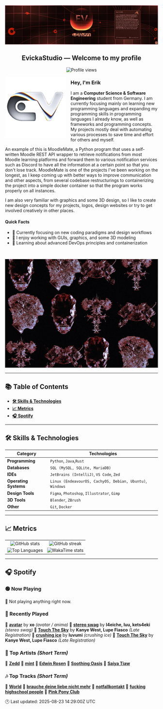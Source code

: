 <p align="center">
  <img src="assets/banner_2.webp" alt="Evicka Studio Banner" />
</p>

<h2 align="center">EvickaStudio — Welcome to my profile</h2>

<p align="center">
  <img src="https://komarev.com/ghpvc/?username=EvickaStudio&style=plastic&abbreviated=true&color=ff69b4" alt="Profile views" />
  <!-- Centering reference: using container alignment per CSS text-align guidance -->
</p>

<p>
  <img align="left" src="assets/liquid-logo-500.gif" alt="Evicka EV Logo" width="200" style="margin-right: 16px; margin-bottom: 8px;"/>
</p>

<h3>Hey, I'm Erik</h3>
<p>
  I am a <strong>Computer Science & Software Engineering</strong> student from
  Germany. I am currently focusing mainly on learning new programming
  languages and expanding my programming skills in programming languages I
  already know, as well as frameworks and programming concepts. My projects
  mostly deal with automating various processes to save time and effort for
  others and myself.
</p>
<p>
  An example of this is MoodleMate, a Python program that uses a
  self-written Moodle REST API wrapper to retrieve notifications from most
  Moodle learning platforms and forward them to various notification
  services such as Discord to have all the information at a certain point
  so that you don't lose track. MoodleMate is one of the projects I've been
  working on the longest, as I keep coming up with better ways to improve
  communication and other aspects, from several codebase restructurings to
  containerizing the project into a simple docker container so that the
  program works properly on all instances.
</p>
<p>
  I am also very familiar with graphics and some 3D design, so I like to
  create new design concepts for my projects, logos, design websites or try
  to get involved creatively in other places.
</p>

<h4>Quick Facts</h4>
<ul>
  <li>🔬 Currently focusing on new coding paradigms and design workflows</li>
  <li>👀 I enjoy working with GUIs, graphics, and some 3D modeling</li>
  <li>🌱 Learning about advanced DevOps principles and containerization</li>
  
</ul>

<br clear="left"/>

<p align="center">
  <img src="assets/evkheadpostersmol.webp" alt="Evicka poster collage" />
</p>

---

## 📚 Table of Contents

- **[🛠️ Skills & Technologies](#️-skills--technologies)**
- **[📈 Metrics](#-metrics)**
- **[🎧 Spotify](#-spotify)**

---

## 🛠️ Skills & Technologies

| **Category**          | **Technologies**                                                                                                 |
|-----------------------|------------------------------------------------------------------------------------------------------------------|
| **Programming**       | `Python`, `Java`,`Rust`                                                                                           |
| **Databases**         | `SQL (MySQL, SQLite, MariaDB)`                                                                                   |
| **IDEs**              | `JetBrains (IntelliJ)`, `VS Code`, `Zed`                                                                         |
| **Operating Systems** | `Linux (EndeavourOS, CachyOS, Debian, Ubuntu)`, `Windows`                                                        |
| **Design Tools**      | `Figma`, `Photoshop`, `Illustrator`, `Gimp`                                                                      |
| **3D Tools**          | `Blender`, `ZBrush`                                                                                              |
| **Other**             | `Git`, `Docker`                                                                                                  |

---

## 📈 Metrics

<table>
  <tr>
    <td align="center">
      <img src="https://github-readme-stats.vercel.app/api?username=EvickaStudio&show=reviews,discussions_started,discussions_answered,prs_merged,prs_merged_percentage&show_icons=true&theme=transparent" alt="GitHub stats" width="100%" />
    </td>
    <td align="center">
      <img src="https://github-readme-streak-stats.herokuapp.com/?user=EvickaStudio&theme=transparent" alt="GitHub streak" width="100%" />
    </td>
  </tr>
  <tr>
    <td align="center">
      <img src="https://github-readme-stats.vercel.app/api/top-langs/?username=EvickaStudio&theme=transparent&layout=compact" alt="Top Languages" width="100%" />
    </td>
    <td align="center">
      <img src="https://github-readme-stats.vercel.app/api/wakatime?username=evickastudio&layout=compact&theme=transparent" alt="WakaTime stats" width="100%" />
    </td>
  </tr>
</table>

---

## 🎧 Spotify

<!-- SPOTIFY-START -->


### 🟢 Now Playing

🎵 Not playing anything right now.



### 📜 Recently Played

🎤 **[avatar](https://open.spotify.com/track/2WzJU6E3ES4rUx5Sk3DTkH)** by **xo** *(avatar / anima)*
🎤 **[stereo swag](https://open.spotify.com/track/3hFCzPWUh8fxaiwdFUqgJr)** by **l4eiche, luu, kets4eki** *(stereo swag)*
🎤 **[Touch The Sky](https://open.spotify.com/track/2dxjKgT0li4qBI3QwuN9Ih)** by **Kanye West, Lupe Fiasco** *(Late Registration)*
🎤 **[crushing ice](https://open.spotify.com/track/4RMtkpXTeXjShjRfYwPZB3)** by **Iuvumi** *(crushing ice)*
🎤 **[Touch The Sky](https://open.spotify.com/track/2dxjKgT0li4qBI3QwuN9Ih)** by **Kanye West, Lupe Fiasco** *(Late Registration)*



### 🌟 Top Artists *(Short Term)*

🥇 [**Zedd**](https://open.spotify.com/artist/2qxJFvFYMEDqd7ui6kSAcq)
🥈 [**mint**](https://open.spotify.com/artist/18ZZFZYue9xTQel14oTWBd)
🥉 [**Edwin Rosen**](https://open.spotify.com/artist/1r93D0anfnfL4M7tYTce0J)
🏅 [**Soothing Oasis**](https://open.spotify.com/artist/1HON4xJAWJNuUpb6G64bNr)
🏅 [**Saiya Tiaw**](https://open.spotify.com/artist/59p191nMLthshvixS3w3x3)



### 🎶 Top Tracks *(Short Term)*

🥇 [**World**](https://open.spotify.com/track/1qoWwMNgABQHSadmGelDoz)
🥈 [**brauche deine liebe nicht mehr**](https://open.spotify.com/track/5uLdsrnhX6YRyLeBVTSMVO)
🥉 [**notfallkontakt**](https://open.spotify.com/track/0IPMXUCfYjnY1dzyXskUNo)
🏅 [**fucking highschool people**](https://open.spotify.com/track/0Bc7D2OpXdj5cvu5YKod8z)
🏅 [**Pink Pony Club**](https://open.spotify.com/track/6393yGahSJ9slVdOwSxOVR)


🕐 Last updated: 2025-08-23 14:29:00Z UTC
<!-- SPOTIFY-END -->
